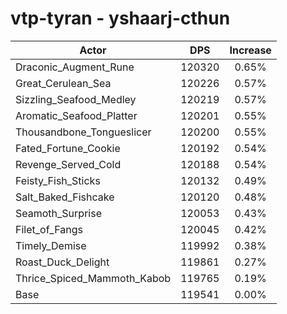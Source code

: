 # vtp-tyran - yshaarj-cthun
| Actor | DPS | Increase |
|---|:---:|:---:|
|Draconic_Augment_Rune|120320|0.65%|
|Great_Cerulean_Sea|120226|0.57%|
|Sizzling_Seafood_Medley|120219|0.57%|
|Aromatic_Seafood_Platter|120201|0.55%|
|Thousandbone_Tongueslicer|120200|0.55%|
|Fated_Fortune_Cookie|120192|0.54%|
|Revenge_Served_Cold|120188|0.54%|
|Feisty_Fish_Sticks|120132|0.49%|
|Salt_Baked_Fishcake|120120|0.48%|
|Seamoth_Surprise|120053|0.43%|
|Filet_of_Fangs|120045|0.42%|
|Timely_Demise|119992|0.38%|
|Roast_Duck_Delight|119861|0.27%|
|Thrice_Spiced_Mammoth_Kabob|119765|0.19%|
|Base|119541|0.00%|
